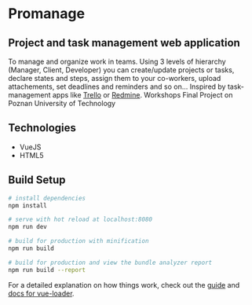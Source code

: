 # Promanage
## Project and task management web application
To manage and organize work in teams.
Using 3 levels of hierarchy (Manager, Client, Developer) you can create/update projects or tasks, declare states and steps, assign them to your co-workers, upload attachements, set deadlines and reminders and so on...
Inspired by task-management apps like [Trello](https://trello.com/) or [Redmine](https://www.redmine.org/).
Workshops Final Project on Poznan University of Technology 

## Technologies
* VueJS
* HTML5

## Build Setup

``` bash
# install dependencies
npm install

# serve with hot reload at localhost:8080
npm run dev

# build for production with minification
npm run build

# build for production and view the bundle analyzer report
npm run build --report
```

For a detailed explanation on how things work, check out the [guide](http://vuejs-templates.github.io/webpack/) and [docs for vue-loader](http://vuejs.github.io/vue-loader).

## 
